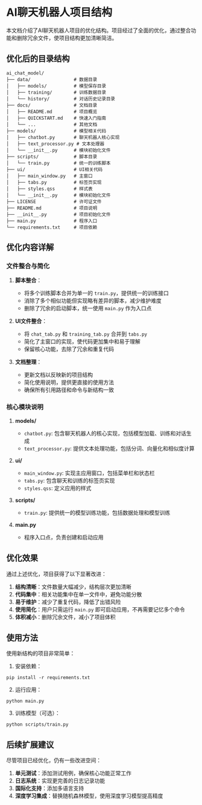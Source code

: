 # AI聊天机器人项目结构

本文档介绍了AI聊天机器人项目的优化结构。项目经过了全面的优化，通过整合功能和删除冗余文件，使项目结构更加清晰简洁。

## 优化后的目录结构

```
ai_chat_model/
├── data/                # 数据目录
│   ├── models/          # 模型保存目录
│   ├── training/        # 训练数据目录
│   └── history/         # 对话历史记录目录
├── docs/                # 文档目录
│   ├── README.md        # 项目概览
│   ├── QUICKSTART.md    # 快速入门指南
│   └── ...              # 其他文档
├── models/              # 模型相关代码
│   ├── chatbot.py       # 聊天机器人核心实现
│   ├── text_processor.py # 文本处理器
│   └── __init__.py      # 模块初始化文件
├── scripts/             # 脚本目录
│   └── train.py         # 统一的训练脚本
├── ui/                  # UI相关代码
│   ├── main_window.py   # 主窗口
│   ├── tabs.py          # 标签页实现
│   ├── styles.qss       # 样式表
│   └── __init__.py      # 模块初始化文件
├── LICENSE              # 许可证文件
├── README.md            # 项目说明
├── __init__.py          # 项目初始化文件
├── main.py              # 程序入口
└── requirements.txt     # 项目依赖
```

## 优化内容详解

### 文件整合与简化

1. **脚本整合**：
   - 将多个训练脚本合并为单一的 `train.py`，提供统一的训练接口
   - 消除了多个相似功能但实现略有差异的脚本，减少维护难度
   - 删除了冗余的启动脚本，统一使用 `main.py` 作为入口点

2. **UI文件整合**：
   - 将 `chat_tab.py` 和 `training_tab.py` 合并到 `tabs.py`
   - 简化了主窗口的实现，使代码更加集中和易于理解
   - 保留核心功能，去除了冗余和重复代码

3. **文档整理**：
   - 更新文档以反映新的项目结构
   - 简化使用说明，提供更直接的使用方法
   - 确保所有引用路径和命令与新结构一致

### 核心模块说明

1. **models/**
   - `chatbot.py`: 包含聊天机器人的核心实现，包括模型加载、训练和对话生成
   - `text_processor.py`: 提供文本处理功能，包括分词、向量化和相似度计算

2. **ui/**
   - `main_window.py`: 实现主应用窗口，包括菜单栏和状态栏
   - `tabs.py`: 包含聊天和训练的标签页实现
   - `styles.qss`: 定义应用的样式

3. **scripts/**
   - `train.py`: 提供统一的模型训练功能，包括数据处理和模型训练

4. **main.py**
   - 程序入口点，负责创建和启动应用

## 优化效果

通过上述优化，项目获得了以下显著改进：

1. **结构清晰**：文件数量大幅减少，结构层次更加清晰
2. **代码集中**：相关功能集中在单一文件中，避免功能分散
3. **易于维护**：减少了重复代码，降低了出错风险
4. **使用简化**：用户只需运行 `main.py` 即可启动应用，不再需要记忆多个命令
5. **体积减小**：删除冗余文件，减小了项目体积

## 使用方法

使用新结构的项目非常简单：

1. 安装依赖：
```
pip install -r requirements.txt
```

2. 运行应用：
```
python main.py
```

3. 训练模型（可选）：
```
python scripts/train.py
```

## 后续扩展建议

尽管项目已经优化，仍有一些改进空间：

1. **单元测试**：添加测试用例，确保核心功能正常工作
2. **日志系统**：实现更完善的日志记录功能
3. **国际化支持**：添加多语言支持
4. **深度学习集成**：替换随机森林模型，使用深度学习模型提高精度 